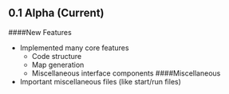 ## 0.1 Alpha (Current)

####New Features
- Implemented many core features
	- Code structure
	- Map generation
	- Miscellaneous interface components
####Miscellaneous
- Important miscellaneous files (like start/run files)